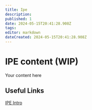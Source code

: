 ```yaml
---
title: Ipe
description: 
published: 1
date: 2024-05-15T20:41:28.908Z
tags: 
editor: markdown
dateCreated: 2024-05-15T20:41:28.908Z
---
```


# IPE content (WIP)
Your content here

## Useful Links

[IPE Intro](/Beamlines/Ipe/ipe_intro.md)